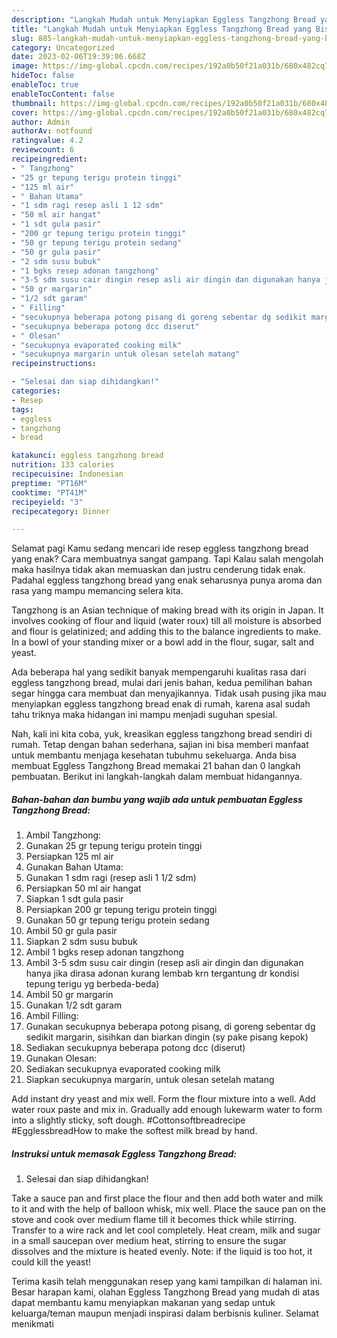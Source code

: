 ```yaml
---
description: "Langkah Mudah untuk Menyiapkan Eggless Tangzhong Bread yang Bisa Manjain Lidah, Buat Buka Puasa Lezat Sekali"
title: "Langkah Mudah untuk Menyiapkan Eggless Tangzhong Bread yang Bisa Manjain Lidah, Buat Buka Puasa Lezat Sekali"
slug: 885-langkah-mudah-untuk-menyiapkan-eggless-tangzhong-bread-yang-bisa-manjain-lidah-buat-buka-puasa-lezat-sekali
category: Uncategorized
date: 2023-02-06T19:39:06.668Z
image: https://img-global.cpcdn.com/recipes/192a0b50f21a031b/680x482cq70/eggless-tangzhong-bread-foto-resep-utama.jpg
hideToc: false
enableToc: true
enableTocContent: false
thumbnail: https://img-global.cpcdn.com/recipes/192a0b50f21a031b/680x482cq70/eggless-tangzhong-bread-foto-resep-utama.jpg
cover: https://img-global.cpcdn.com/recipes/192a0b50f21a031b/680x482cq70/eggless-tangzhong-bread-foto-resep-utama.jpg
author: Admin
authorAv: notfound
ratingvalue: 4.2
reviewcount: 6
recipeingredient:
- " Tangzhong"
- "25 gr tepung terigu protein tinggi"
- "125 ml air"
- " Bahan Utama"
- "1 sdm ragi resep asli 1 12 sdm"
- "50 ml air hangat"
- "1 sdt gula pasir"
- "200 gr tepung terigu protein tinggi"
- "50 gr tepung terigu protein sedang"
- "50 gr gula pasir"
- "2 sdm susu bubuk"
- "1 bgks resep adonan tangzhong"
- "3-5 sdm susu cair dingin resep asli air dingin dan digunakan hanya jika dirasa adonan kurang lembab krn tergantung dr kondisi tepung terigu yg berbedabeda"
- "50 gr margarin"
- "1/2 sdt garam"
- " Filling"
- "secukupnya beberapa potong pisang di goreng sebentar dg sedikit margarin sisihkan dan biarkan dingin sy pake pisang kepok"
- "secukupnya beberapa potong dcc diserut"
- " Olesan"
- "secukupnya evaporated cooking milk"
- "secukupnya margarin untuk olesan setelah matang"
recipeinstructions:

- "Selesai dan siap dihidangkan!"
categories:
- Resep
tags:
- eggless
- tangzhong
- bread

katakunci: eggless tangzhong bread 
nutrition: 133 calories
recipecuisine: Indonesian
preptime: "PT16M"
cooktime: "PT41M"
recipeyield: "3"
recipecategory: Dinner

---
```



Selamat pagi Kamu sedang mencari ide resep eggless tangzhong bread yang enak? Cara membuatnya sangat gampang. Tapi Kalau salah mengolah maka hasilnya tidak akan memuaskan dan justru cenderung tidak enak. Padahal eggless tangzhong bread yang enak seharusnya punya aroma dan rasa yang mampu memancing selera kita.


Tangzhong is an Asian technique of making bread with its origin in Japan. It involves cooking of flour and liquid (water roux) till all moisture is absorbed and flour is gelatinized; and adding this to the balance ingredients to make. In a bowl of your standing mixer or a bowl add in the flour, sugar, salt and yeast.

Ada beberapa hal yang sedikit banyak mempengaruhi kualitas rasa dari eggless tangzhong bread, mulai dari jenis bahan, kedua pemilihan bahan segar hingga cara membuat dan menyajikannya. Tidak usah pusing jika mau menyiapkan eggless tangzhong bread enak di rumah, karena asal sudah tahu triknya maka hidangan ini mampu menjadi suguhan spesial.


Nah, kali ini kita coba, yuk, kreasikan eggless tangzhong bread sendiri di rumah. Tetap dengan bahan sederhana, sajian ini bisa memberi manfaat untuk membantu menjaga kesehatan tubuhmu sekeluarga. Anda bisa membuat Eggless Tangzhong Bread memakai 21 bahan dan 0 langkah pembuatan. Berikut ini langkah-langkah dalam membuat hidangannya.

<!--inarticleads1-->

##### Bahan-bahan dan bumbu yang wajib ada untuk pembuatan Eggless Tangzhong Bread:

1. Ambil  Tangzhong:
1. Gunakan 25 gr tepung terigu protein tinggi
1. Persiapkan 125 ml air
1. Gunakan  Bahan Utama:
1. Gunakan 1 sdm ragi (resep asli 1 1/2 sdm)
1. Persiapkan 50 ml air hangat
1. Siapkan 1 sdt gula pasir
1. Persiapkan 200 gr tepung terigu protein tinggi
1. Gunakan 50 gr tepung terigu protein sedang
1. Ambil 50 gr gula pasir
1. Siapkan 2 sdm susu bubuk
1. Ambil 1 bgks resep adonan tangzhong
1. Ambil 3-5 sdm susu cair dingin (resep asli air dingin dan digunakan hanya jika dirasa adonan kurang lembab krn tergantung dr kondisi tepung terigu yg berbeda-beda)
1. Ambil 50 gr margarin
1. Gunakan 1/2 sdt garam
1. Ambil  Filling:
1. Gunakan secukupnya beberapa potong pisang, di goreng sebentar dg sedikit margarin, sisihkan dan biarkan dingin (sy pake pisang kepok)
1. Sediakan secukupnya beberapa potong dcc (diserut)
1. Gunakan  Olesan:
1. Sediakan secukupnya evaporated cooking milk
1. Siapkan secukupnya margarin, untuk olesan setelah matang


Add instant dry yeast and mix well. Form the flour mixture into a well. Add water roux paste and mix in. Gradually add enough lukewarm water to form into a slightly sticky, soft dough. #Cottonsoftbreadrecipe #EgglessbreadHow to make the softest milk bread by hand. 

<!--inarticleads2-->

##### Instruksi untuk memasak Eggless Tangzhong Bread:


1. Selesai dan siap dihidangkan!

Take a sauce pan and first place the flour and then add both water and milk to it and with the help of balloon whisk, mix well. Place the sauce pan on the stove and cook over medium flame till it becomes thick while stirring. Transfer to a wire rack and let cool completely. Heat cream, milk and sugar in a small saucepan over medium heat, stirring to ensure the sugar dissolves and the mixture is heated evenly. Note: if the liquid is too hot, it could kill the yeast! 

Terima kasih telah menggunakan resep yang kami tampilkan di halaman ini. Besar harapan kami, olahan Eggless Tangzhong Bread yang mudah di atas dapat membantu kamu menyiapkan makanan yang sedap untuk keluarga/teman maupun menjadi inspirasi dalam berbisnis kuliner. Selamat menikmati
